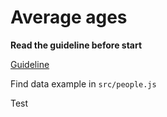 # Average ages

**Read the guideline before start**

[Guideline](https://github.com/mate-academy/js_task-guideline/blob/master/README.md)

Find data example in `src/people.js`

Test 

